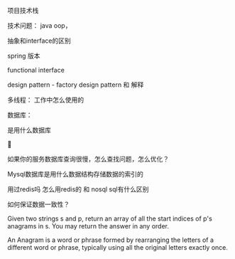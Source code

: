 项目技术栈


技术问题： 
java oop， 

抽象和interface的区别

spring 版本 

functional interface

design pattern - factory design pattern 和 解释


多线程：
工作中怎么使用的


数据库：

是用什么数据库



如果你的服务数据库查询很慢，怎么查找问题，怎么优化？

Mysql数据库是用什么数据结构存储数据的索引的


用过redis吗  怎么用redis的
和 nosql sql有什么区别

如何保证数据一致性？





Given two strings s and p, return an array of all the start indices of p's anagrams in s. You may return the answer in any order.

An Anagram is a word or phrase formed by rearranging the letters of a different word or phrase, typically using all the original letters exactly once.


